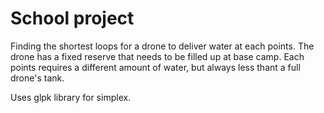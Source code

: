 # School project

Finding the shortest loops for a drone to deliver water at each points.
The drone has a fixed reserve that needs to be filled up at base camp.
Each points requires a different amount of water, but always less thant a full drone's tank.

Uses glpk library for simplex.
